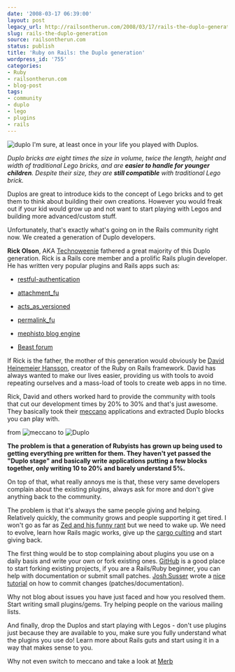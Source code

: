 ```yaml
---
date: '2008-03-17 06:39:00'
layout: post
legacy_url: http://railsontherun.com/2008/03/17/rails-the-duplo-generation/
slug: rails-the-duplo-generation
source: railsontherun.com
status: publish
title: 'Ruby on Rails: the Duplo generation'
wordpress_id: '755'
categories:
- Ruby
- railsontherun.com
- blog-post
tags:
- community
- duplo
- lego
- plugins
- rails
---
```


![duplo](http://cache.lego.com/upload/contentTemplating/LifestyleProductsBags/otherfiles/1033/uploadF2767709-6EFA-4D99-93FA-13F75766309B.jpg)
I'm sure, at least once in your life you played with Duplos. 





_Duplo bricks are eight times the size in volume, twice the length, height and width of traditional Lego bricks, and are **easier to handle for younger children**. Despite their size, they are **still compatible** with traditional Lego brick._





Duplos are great to introduce kids to the concept of Lego bricks and to get them to think about building their own creations. However you would freak out if your kid would grow up and not want to start playing with Legos and building more advanced/custom stuff.





Unfortunately, that's exactly what's going on in the Rails community right now. We created a generation of Duplo developers. 





**Rick Olson**, AKA [Technoweenie](http://techno-weenie.net/) fathered a great majority of this Duplo generation. Rick is a Rails core member and a prolific Rails plugin developer. He has written very popular plugins and Rails apps such as:







  * [restful-authentication](http://github.com/technoweenie/restful-authentication/tree)


  * [attachment_fu](http://github.com/technoweenie/attachment_fu/tree)


  * [acts_as_versioned](http://github.com/technoweenie/acts_as_versioned/tree)


  * [permalink_fu](http://github.com/technoweenie/permalink_fu/tree)


  * [mephisto blog engine](http://mephistoblog.com/)


  * [Beast forum](http://beast.caboo.se/)





If Rick is the father, the mother of this generation would obviously be [David Heinemeier Hansson](http://www.loudthinking.com/), creator of the Ruby on Rails framework. David has always wanted to make our lives easier, providing us with tools to avoid repeating ourselves and a mass-load of tools to create web apps in no time.





Rick, David and others worked hard to provide the community with tools that cut our development times by 20% to 30% and that's just awesome. They basically took their [meccano](http://www.meccano.com/) applications and extracted Duplo blocks you can play with.





from ![meccano](http://upload.wikimedia.org/wikipedia/en/thumb/b/b5/Meccano_model_Steam_shovel_excavator.jpg/250px-Meccano_model_Steam_shovel_excavator.jpg) to ![Duplo](http://upload.wikimedia.org/wikipedia/en/thumb/e/eb/Duplo_bricks.jpg/250px-Duplo_bricks.jpg)





**The problem is that a generation of Rubyists has grown up being used to getting everything pre written for them. They haven't yet passed the "Duplo stage" and basically write applications putting a few blocks together, only writing 10 to 20% and barely understand 5%.**





On top of that, what really annoys me is that, these very same developers complain about the existing plugins, always ask for more and don't give anything back to the community.





The problem is that it's always the same people giving and helping. Relatively quickly, the community grows and people supporting it get tired. I won't go as far as [Zed and his funny rant](http://www.zedshaw.com/rants/rails_is_a_ghetto.html) but we need to wake up. We need to evolve, learn how Rails magic works, give up the [cargo culting](http://www.therailsway.com/2007/8/1/dangers-of-cargo-culting) and start giving back.





The first thing would be to stop complaining about plugins you use on a daily basis and write your own or fork existing ones. [GitHub](http://github.com) is a good place to start forking existing projects, if you are a Rails/Ruby beginner, you can help with documentation or submit small patches. [Josh Susser](http://hasmanythrough.com) wrote a [nice tutorial](http://hasmanythrough.com/layingtracks/LayingTracks.pdf) on how to commit changes (patches/documentation).





Why not blog about issues you have just faced and how you resolved them. Start writing small plugins/gems. Try helping people on the various mailing lists. 





And finally, drop the Duplos and start playing with Legos - don't use plugins just because they are available to you, make sure you fully understand what the plugins you use do! Learn more about Rails guts and start using it in a way that makes sense to you.





Why not even switch to meccano and take a look at [Merb](http://merbivore.com)

